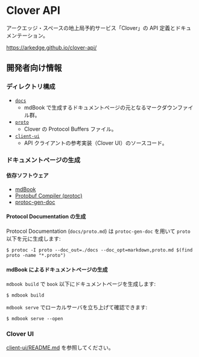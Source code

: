 # Clover API

アークエッジ・スペースの地上局予約サービス「Clover」の API 定義とドキュメンテーション。

https://arkedge.github.io/clover-api/

## 開発者向け情報

### ディレクトリ構成

- [`docs`](docs)
  - mdBook で生成するドキュメントページの元となるマークダウンファイル群。
- [`proto`](proto)
  - Clover の Protocol Buffers ファイル。
- [`client-ui`](client-ui)
  - API クライアントの参考実装（Clover UI）のソースコード。

### ドキュメントページの生成

#### 依存ソフトウェア

- [mdBook](https://github.com/rust-lang/mdBook)
- [Protobuf Compiler (protoc)](https://github.com/protocolbuffers/protobuf)
- [protoc-gen-doc](https://github.com/pseudomuto/protoc-gen-doc)

#### Protocol Documentation の生成

Protocol Documentation (`docs/proto.md`) は `protoc-gen-doc` を用いて `proto` 以下を元に生成します:

```console
$ protoc -I proto --doc_out=./docs --doc_opt=markdown,proto.md $(find proto -name "*.proto")
```

#### mdBook によるドキュメントページの生成

`mdbook build` で `book` 以下にドキュメントページを生成します:

```console
$ mdbook build
```

`mdbook serve` でローカルサーバを立ち上げて確認できます:

```console
$ mdbook serve --open
```

### Clover UI

[client-ui/README.md](client-ui/README.md) を参照してください。
